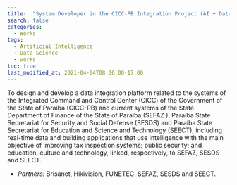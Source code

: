 ```yaml
---
title:  "System Developer in the CICC-PB Integration Project (AI + Data Science)"
search: false
categories: 
  - Works
tags:
  - Artificial Intelligence
  - Data Science
  - works
toc: true
last_modified_at: 2021-04-04T08:06:00-17:00
---
```

To design and develop a data integration platform related to the systems of the Integrated Command and Control Center (CICC) of the Government of the State of Paraíba (CICC-PB) and current systems of the State Department of Finance of the State of Paraíba (SEFAZ ), Paraíba State Secretariat for Security and Social Defense (SESDS) and Paraíba State Secretariat for Education and Science and Technology (SEECT), including real-time data and building applications that use intelligence with the main objective of improving tax inspection systems; public security; and education, culture and technology, linked, respectively, to SEFAZ, SESDS and SEECT.

- *Partners:* Brisanet, Hikivision, FUNETEC, SEFAZ, SESDS and SEECT.